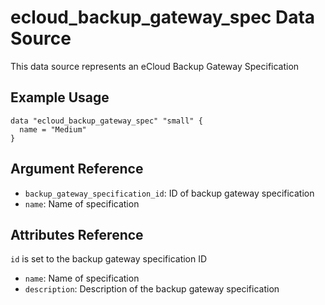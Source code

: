 # ecloud_backup_gateway_spec Data Source

This data source represents an eCloud Backup Gateway Specification

## Example Usage

```hcl
data "ecloud_backup_gateway_spec" "small" {
  name = "Medium"
}
```

## Argument Reference

- `backup_gateway_specification_id`: ID of backup gateway specification
- `name`: Name of specification

## Attributes Reference

`id` is set to the backup gateway specification ID

- `name`: Name of specification
- `description`: Description of the backup gateway specification